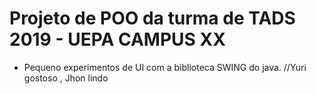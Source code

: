 # Projeto de POO da turma de TADS 2019 - UEPA CAMPUS XX

- Pequeno experimentos de UI com a biblioteca SWING do java.
//Yuri gostoso , Jhon lindo
